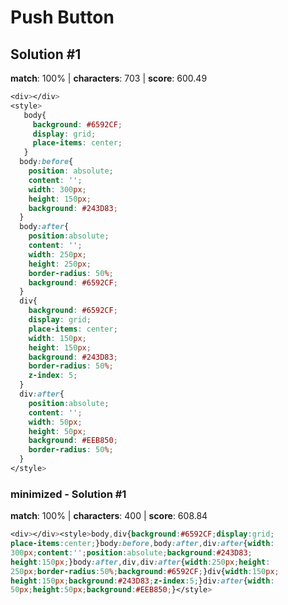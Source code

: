 # Push Button

## Solution #1

**match**: 100% | **characters**: 703 | **score**: 600.49

```css
<div></div>
<style>
   body{
     background: #6592CF;
     display: grid;
     place-items: center;
   }
  body:before{
    position: absolute;
    content: '';
    width: 300px;
    height: 150px;
    background: #243D83;
  }
  body:after{
    position:absolute;
    content: '';
    width: 250px;
    height: 250px;
    border-radius: 50%;
    background: #6592CF;
  }
  div{
    background: #6592CF;
    display: grid;
    place-items: center;
    width: 150px;
    height: 150px;
    background: #243D83;
    border-radius: 50%;
    z-index: 5;
  }
  div:after{
    position:absolute;
    content: '';
    width: 50px;
    height: 50px;
    background: #EEB850;
    border-radius: 50%;
  }
</style>
```

### minimized - Solution #1

**match**: 100% | **characters**: 400 | **score**: 608.84

```css
<div></div><style>body,div{background:#6592CF;display:grid;
place-items:center;}body:before,body:after,div:after{width:
300px;content:'';position:absolute;background:#243D83;
height:150px;}body:after,div,div:after{width:250px;height:
250px;border-radius:50%;background:#6592CF;}div{width:150px;
height:150px;background:#243D83;z-index:5;}div:after{width:
50px;height:50px;background:#EEB850;}</style>
```
